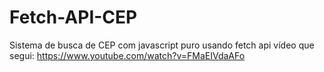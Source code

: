 # Fetch-API-CEP
Sistema de busca de CEP com javascript puro usando fetch api
vídeo que segui: https://www.youtube.com/watch?v=FMaEIVdaAFo
